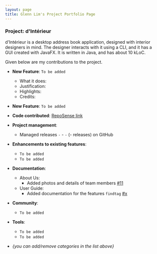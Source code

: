 ```yaml
---
layout: page
title: Glenn Lim's Project Portfolio Page
---
```


### Project: d'Intérieur

d'Intérieur is a desktop address book application, designed with interior designers in mind. The designer interacts with it using a CLI, and it has a GUI created with JavaFX. It is written in Java, and has about 10 kLoC.


Given below are my contributions to the project.

* **New Feature**: `To be added`
  * What it does:
  * Justification:
  * Highlights:
  * Credits:

* **New Feature**: `To be added`

* **Code contributed**: [RepoSense link]()

* **Project management**:
  * Managed releases `-` - `-` (- releases) on GitHub

* **Enhancements to existing features**:
  * `To be added`
  * `To be added`

* **Documentation**:
  * About Us:
    * Added photos and details of team members [\#11](https://github.com/AY2122S2-CS2103T-T12-2/tp/pull/11)
  * User Guide:
    * Added documentation for the features `findtag` [\#x]()

* **Community**:
  * `To be added`

* **Tools**:
  * `To be added`
  * `To be added`

* _{you can add/remove categories in the list above}_
